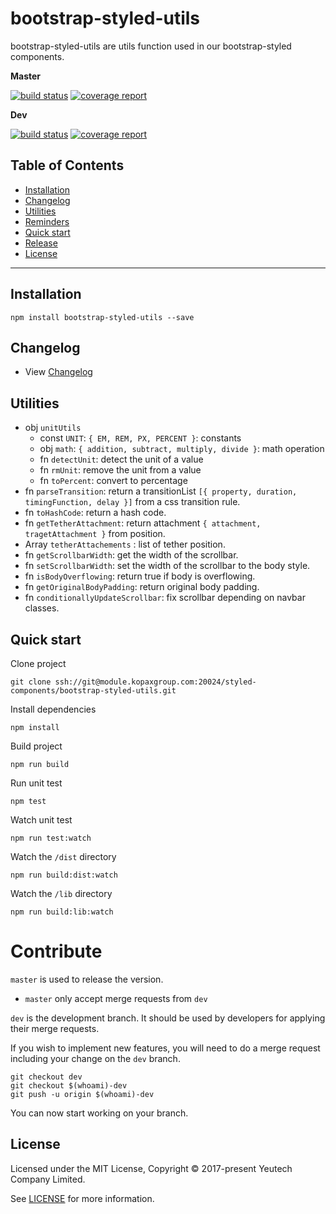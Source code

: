 # bootstrap-styled-utils

bootstrap-styled-utils are utils function used in our bootstrap-styled components.

**Master**

[![build status](https://module.kopaxgroup.com/styled-components/bootstrap-styled-utils/badges/master/build.svg)](https://module.kopaxgroup.com/styled-components/bootstrap-styled-utils/commits/master)
[![coverage report](https://module.kopaxgroup.com/styled-components/bootstrap-styled-utils/badges/master/coverage.svg)](https://module.kopaxgroup.com/styled-components/bootstrap-styled-utils/commits/master)

**Dev**

[![build status](https://module.kopaxgroup.com/styled-components/bootstrap-styled-utils/badges/dev/build.svg)](https://module.kopaxgroup.com/styled-components/bootstrap-styled-utils/commits/dev)
[![coverage report](https://module.kopaxgroup.com/styled-components/bootstrap-styled-utils/badges/dev/coverage.svg)](https://module.kopaxgroup.com/styled-components/bootstrap-styled-utils/commits/dev)

## Table of Contents

  - [Installation](#installation)
  - [Changelog](#changelog)
  - [Utilities](#utilities)
  - [Reminders](#reminders)
  - [Quick start](#quick-start)
  - [Release](#release)
  - [License](#license)

---

## Installation

    npm install bootstrap-styled-utils --save

## Changelog

  - View [Changelog](CHANGELOG.md)
  
## Utilities

  - obj `unitUtils`
    - const `UNIT`: `{ EM, REM, PX, PERCENT }`: constants
    - obj `math`: `{ addition, subtract, multiply, divide }`: math operation
    - fn `detectUnit`: detect the unit of a value
    - fn `rmUnit`: remove the unit from a value
    - fn `toPercent`: convert to percentage
  - fn `parseTransition`: return a transitionList `[{ property, duration, timingFunction, delay }]` from a css transition rule.
  - fn `toHashCode`: return a hash code.
  - fn `getTetherAttachment`: return attachment `{ attachment, tragetAttachment }` from position.
  - Array `tetherAttachements` : list of tether position.
  - fn `getScrollbarWidth`: get the width of the scrollbar.
  - fn `setScrollbarWidth`: set the width of the scrollbar to the body style.
  - fn `isBodyOverflowing`: return true if body is overflowing.
  - fn `getOriginalBodyPadding`: return original body padding. 
  - fn `conditionallyUpdateScrollbar`: fix scrollbar depending on navbar classes.
  
## Quick start

Clone project

    git clone ssh://git@module.kopaxgroup.com:20024/styled-components/bootstrap-styled-utils.git

Install dependencies

    npm install

Build project

    npm run build
    
Run unit test
     
    npm test
    
Watch unit test
     
    npm run test:watch

Watch the `/dist` directory

    npm run build:dist:watch

Watch the `/lib` directory

    npm run build:lib:watch

# Contribute

`master` is used to release the version. 

- `master` only accept merge requests from `dev`

`dev` is the development branch. It should be used by developers for applying their merge requests.

If you wish to implement new features, you will need to do a merge request including your change on the `dev` branch.

    git checkout dev
    git checkout $(whoami)-dev
    git push -u origin $(whoami)-dev 

You can now start working on your branch. 

## License

Licensed under the MIT License, Copyright © 2017-present Yeutech Company Limited.

See [LICENSE](LICENSE.md) for more information.
